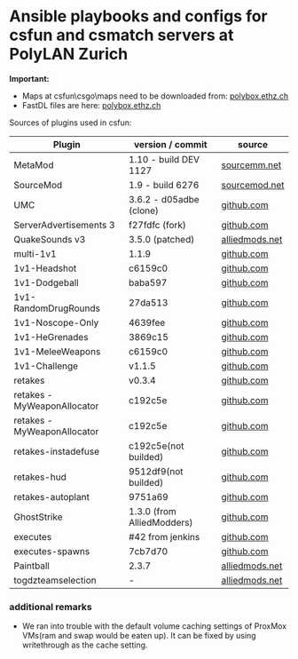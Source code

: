 # Ansible playbooks and configs for csfun and csmatch servers at PolyLAN Zurich


**Important:**
* Maps at csfun\csgo\maps need to be downloaded from: [polybox.ethz.ch](https://polybox.ethz.ch/index.php/s/tjCQPKYIl03q7Rj)
* FastDL files are here: [polybox.ethz.ch](https://polybox.ethz.ch/index.php/s/0WncJV1E3MAFgPw)


Sources of plugins used in csfun:

| Plugin | version / commit | source |
| ------ | ------ | ------ |
| MetaMod | 1.10 - build DEV 1127 | [sourcemm.net](https://www.sourcemm.net/downloads.php/?branch=stable) |
| SourceMod | 1.9 - build 6276 | [sourcemod.net](https://www.sourcemod.net/downloads.php?branch=stable) |
| UMC | 3.6.2 - d05adbe (clone)| [github.com](https://github.com/Silenci0/UMC) |
| ServerAdvertisements 3 | f27fdfc (fork) | [github.com](https://github.com/Bara/ServerAdvertisement3) |
| QuakeSounds v3  | 3.5.0 (patched) | [alliedmods.net](https://forums.alliedmods.net/showpost.php?p=2644440&postcount=431) |
| multi-1v1  | 1.1.9 | [github.com](https://github.com/splewis/csgo-multi-1v1) |
| 1v1-Headshot  | c6159c0 | [github.com](https://github.com/Franc1sco/1v1-onlyhs) |
| 1v1-Dodgeball  | baba597 | [github.com](https://github.com/Franc1sco/1v1-Dodgeball) |
| 1v1-RandomDrugRounds  | 27da513 | [github.com](https://github.com/IT-KiLLER/CSGO-RDR-Random-Drug-Round) |
| 1v1-Noscope-Only  | 4639fee | [github.com](https://github.com/Cruze03/CSGO-Multi1v1-Noscope-Only) |
| 1v1-HeGrenades  | 3869c15 | [github.com](https://github.com/Franc1sco/1v1-HeGrenades) |
| 1v1-MeleeWeapons  | c6159c0 | [github.com](https://github.com/Franc1sco/1v1-MeleeWeapons) |
| 1v1-Challenge  | v1.1.5 | [github.com](https://github.com/Headline/Challenge) |
| retakes  | v0.3.4 | [github.com](https://github.com/splewis/csgo-retakes) |
| retakes - MyWeaponAllocator  | c192c5e | [github.com](https://github.com/shanapu/MyWeaponAllocator) |
| retakes - MyWeaponAllocator  | c192c5e | [github.com](https://github.com/shanapu/MyWeaponAllocator) |
| retakes-instadefuse  | c192c5e(not builded) | [github.com](https://github.com/b3none/retakes-instadefuse) |
| retakes-hud  | 9512df9(not builded)| [github.com](https://github.com/b3none/retakes-hud) |
| retakes-autoplant  | 9751a69 | [github.com](https://github.com/b3none/retakes-autoplant) |
| GhostStrike  | 1.3.0 (from AlliedModders) | [github.com](https://github.com/kinsi55/CSGO-GhostStrike) |
| executes  | #42 from jenkins | [github.com](https://github.com/splewis/csgo-executes) |
| executes-spawns  | 7cb7d70 | [github.com](https://github.com/timche/csgo-executes-spawns) |
| Paintball  |  2.3.7  | [alliedmods.net](https://forums.alliedmods.net/showthread.php?t=287879) |
| togdzteamselection  | -  | [alliedmods.net](https://forums.alliedmods.net/showthread.php?p=2633299) |

### additional remarks
- We ran into trouble with the default volume caching settings of ProxMox VMs(ram and swap would be eaten up). It can be fixed by using writethrough as the cache setting.
